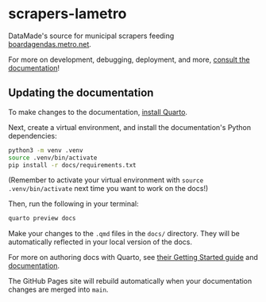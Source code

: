# scrapers-lametro

DataMade's source for municipal scrapers feeding [boardagendas.metro.net](https://boardagendas.metro.net).

For more on development, debugging, deployment, and more, [consult the documentation](https://metro-records.github.io/scrapers-lametro/)!

## Updating the documentation

To make changes to the documentation, [install Quarto](https://quarto.org/docs/get-started/).

Next, create a virtual environment, and install the documentation's Python dependencies:

```bash
python3 -m venv .venv
source .venv/bin/activate
pip install -r docs/requirements.txt
```

(Remember to activate your virtual environment with `source .venv/bin/activate` next time you want to work on the docs!)

Then, run the following in your terminal:

```bash
quarto preview docs
```

Make your changes to the `.qmd` files in the `docs/` directory. They will be automatically
reflected in your local version of the docs.

For more on authoring docs with Quarto, see [their Getting Started guide](https://quarto.org/docs/get-started/authoring/text-editor.html) and [documentation](https://quarto.org/docs/guide/).

The GitHub Pages site will rebuild automatically when your documentation changes are
merged into `main`.